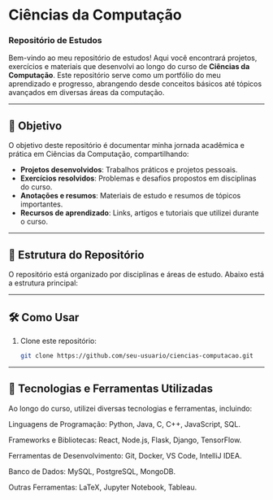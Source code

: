 # Ciências da Computação

### Repositório de Estudos
Bem-vindo ao meu repositório de estudos! Aqui você encontrará projetos, exercícios e materiais que desenvolvi ao longo do curso de **Ciências da Computação**. Este repositório serve como um portfólio do meu aprendizado e progresso, abrangendo desde conceitos básicos até tópicos avançados em diversas áreas da computação.

---

## 🎯 Objetivo

O objetivo deste repositório é documentar minha jornada acadêmica e prática em Ciências da Computação, compartilhando:

- **Projetos desenvolvidos**: Trabalhos práticos e projetos pessoais.
- **Exercícios resolvidos**: Problemas e desafios propostos em disciplinas do curso.
- **Anotações e resumos**: Materiais de estudo e resumos de tópicos importantes.
- **Recursos de aprendizado**: Links, artigos e tutoriais que utilizei durante o curso.

---

## 📂 Estrutura do Repositório

O repositório está organizado por disciplinas e áreas de estudo. Abaixo está a estrutura principal:





---

## 🛠 Como Usar

1. Clone este repositório:

   ```bash
   git clone https://github.com/seu-usuario/ciencias-computacao.git

---

## 🚀 Tecnologias e Ferramentas Utilizadas
Ao longo do curso, utilizei diversas tecnologias e ferramentas, incluindo:

Linguagens de Programação: Python, Java, C, C++, JavaScript, SQL.

Frameworks e Bibliotecas: React, Node.js, Flask, Django, TensorFlow.

Ferramentas de Desenvolvimento: Git, Docker, VS Code, IntelliJ IDEA.

Banco de Dados: MySQL, PostgreSQL, MongoDB.

Outras Ferramentas: LaTeX, Jupyter Notebook, Tableau.
